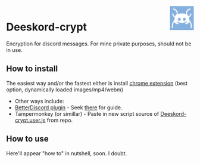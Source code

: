 <img src="logo.png" align="right" />


# Deeskord-crypt 

Encryption for discord messages. For mine private purposes, should not be in use.
## How to install
The easiest way and/or the fastest either is install [chrome extension](https://chrome.google.com/webstore/detail/deeskord-crypt/gfcopfgeodppjlojhjdadoheippnnnmf) (best option, dynamically loaded images/mp4/webm)
- Other ways include:
- [BetterDiscord plugin](https://raw.githubusercontent.com/Ramewn/Deeskord-crypt/master/Deeskord-crypt.plugin.js) - Seek [there](https://github.com/Jiiks/BetterDiscordApp/wiki/Plugins) for guide.
- Tampermonkey (or simillar) - Paste in new script source of [Deeskord-crypt.user.js](https://github.com/Ramewn/Deeskord-crypt/blob/master/Deeskord-crypt.user.js) from repo. 
## How to use
Here'll appear "how to" in nutshell, soon. I doubt.
